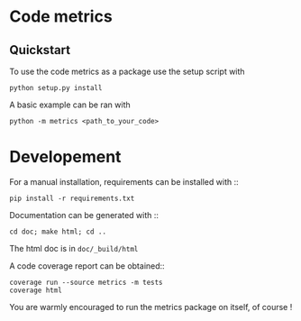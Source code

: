 # Code metrics

## Quickstart

To use the code metrics as a package use the setup script with

    python setup.py install

A basic example can be ran with

    python -m metrics <path_to_your_code>


Developement
=============

For a manual installation, requirements can be installed with ::

    pip install -r requirements.txt

Documentation can be generated with ::

    cd doc; make html; cd ..

The html doc is in ``doc/_build/html``

A code coverage report can be obtained::

    coverage run --source metrics -m tests
    coverage html

You are warmly encouraged to run the metrics package on itself, of course !

